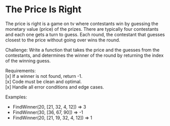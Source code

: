 # The Price Is Right

The price is right is a game on tv where contestants win by guessing the monetary value (price) of the prizes. There are typically four contestants and each one gets a turn to guess. Each round, the contestant that guesses closest to the price without going over wins the round.

Challenge:
Write a function that takes the price and the guesses from the contestants, and determines the winner of the round by returning the index of the winning guess.

Requirements:\
[x] If a winner is not found, return -1.\
[x] Code must be clean and optimal.\
[x] Handle all error conditions and edge cases.

Examples:
* FindWinner(20, [21, 32, 4, 12]) => 3
* FindWinner(30, [36, 67, 90]) => -1
* FindWinner(20, [21, 19, 32, 4, 12]) => 1
